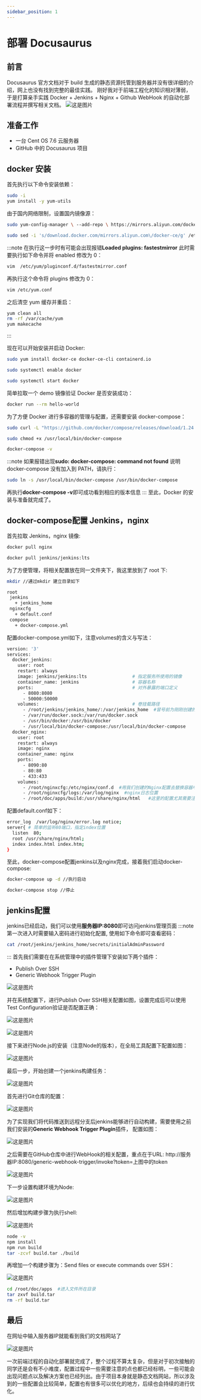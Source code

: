 ```yaml
---
sidebar_position: 1
---
```


# 部署 Docusaurus

## 前言

Docusaurus 官方文档对于 build 生成的静态资源托管到服务器并没有很详细的介绍，网上也没有找到完整的最佳实践。
刚好我对于前端工程化的知识相对薄弱，于是打算亲手实践 Docker + Jenkins + Nginx + Github WebHook 的自动化部署流程并撰写相关文档。
![这是图片](/img/cicd.png "Magic Gardens")

## 准备工作

- 一台 Cent OS 7.6 云服务器
- GitHub 中的 Docusaurus 项目

## docker 安装

首先执行以下命令安装依赖：

```bash
sudo -i
yum install -y yum-utils
```

由于国内网络限制，设置国内镜像源：

```bash
sudo yum-config-manager \ --add-repo \ https://mirrors.aliyun.com/docker-ce/linux/centos/docker-ce.repo

sudo sed -i 's/download.docker.com/mirrors.aliyun.com\/docker-ce/g' /etc/yum.repos.d/docker-ce.repo
```

:::note
在执行这一步时有可能会出现报错**Loaded plugins: fastestmirror**
此时需要执行如下命令并将 enabled 修改为 0：

```bash
vim  /etc/yum/pluginconf.d/fastestmirror.conf
```

再执行这个命令将 plugins 修改为 0：

```bash
vim /etc/yum.conf
```

之后清空 yum 缓存并重启：

```bash
yum clean all
rm -rf /var/cache/yum
yum makecache
```

:::

现在可以开始安装并启动 Docker:

```bash
sudo yum install docker-ce docker-ce-cli containerd.io

sudo systemctl enable docker

sudo systemctl start docker
```

简单拉取一个 demo 镜像验证 Docker 是否安装成功：

```bash
docker run --rm hello-world
```

为了方便 Docker 进行多容器的管理与配置，还需要安装 docker-compose：

```bash
sudo curl -L "https://github.com/docker/compose/releases/download/1.24.0/docker-compose-$(uname -s)-$(uname -m)" -o /usr/local/bin/docker-compose

sudo chmod +x /usr/local/bin/docker-compose

docker-compose -v
```

:::note
如果报错出现**sudo: docker-compose: command not found**
说明 docker-compose 没有加入到 PATH，请执行：

```bash
sudo ln -s /usr/local/bin/docker-compose /usr/bin/docker-compose
```

再执行**docker-compose -v**即可成功看到相应的版本信息
:::
至此，Docker 的安装与准备就完成了。

## docker-compose配置 Jenkins，nginx

首先拉取 Jenkins，nginx 镜像:

```bash
docker pull nginx

docker pull jenkins/jenkins:lts
```

为了方便管理，将相关配置放在同一文件夹下，我这里放到了 root 下:

```bash
mkdir //通过mkdir 建立目录如下

root
 jenkins
   + jenkins_home
 nginxcfg
   + default.conf
 compose
   + docker-compose.yml
```
配置docker-compose.yml如下，注意volumes的含义与写法：
```bash
version: '3'
services:
  docker_jenkins:
    user: root
    restart: always
    image: jenkins/jenkins:lts                 # 指定服务所使用的镜像
    container_name: jenkins                    # 容器名称
    ports:                                     # 对外暴露的端口定义
      - 8080:8080
      - 50000:50000
    volumes:                                   # 卷挂载路径
      - /root/jenkins/jenkins_home/:/var/jenkins_home  #冒号前为刚刚创建的路径，这里要写绝对路径
      - /var/run/docker.sock:/var/run/docker.sock
      - /usr/bin/docker:/usr/bin/docker
      - /usr/local/bin/docker-compose:/usr/local/bin/docker-compose
  docker_nginx:
    user: root
    restart: always
    image: nginx
    container_name: nginx
    ports:
      - 8090:80
      - 80:80
      - 433:433
    volumes:
      - /root/nginxcfg:/etc/nginx/conf.d  #用我们创建的Nginx配置去替换容器中的默认配置，冒号前为我们创建的目录的路径
      - /root/nginxcfg/logs:/var/log/nginx  #nginx日志位置
      - /root/doc/apps/build:/usr/share/nginx/html   #这里的配置尤其需要注意，后面Jenkins的构建产物存储在服务器中的位置
```
配置default.conf如下：
```bash
error_log  /var/log/nginx/error.log notice;
server{ # 简单的监听80端口，指定index位置
  listen  80;
  root /usr/share/nginx/html;
  index index.html index.htm;
}
```
至此，docker-compose配置jenkins以及nginx完成，接着我们启动docker-compose:
```bash
docker-compose up -d //执行启动

docker-compose stop //停止
```
## jenkins配置
jenkins已经启动，我们可以使用**服务器IP:8080**即可访问jenkins管理页面
:::note
第一次进入时需要输入密码进行初始化配置, 使用如下命令即可查看密码：
```bash
cat /root/jenkins/jenkins_home/secrets/initialAdminPassword
```
:::
首先我们需要在在系统管理中的插件管理下安装如下两个插件：
- Publish Over SSH
- Generic Webhook Trigger Plugin

![这是图片](/img/jenkins_plugins.png "Magic Gardens")

并在系统配置下，进行Publish Over SSH相关配置如图，设置完成后可以使用Test Configuration验证是否配置正确：

![这是图片](/img/ssh_config.png "Magic Gardens")

![这是图片](/img/ssh_server.png "Magic Gardens")

接下来进行Node.js的安装（注意Node的版本），在全局工具配置下配置如图：

![这是图片](/img/nodejs.png "Magic Gardens")

最后一步，开始创建一个jenkins构建任务：

![这是图片](/img/build.png "Magic Gardens")

首先进行Git仓库的配置：

![这是图片](/img/git.png "Magic Gardens")

为了实现我们将代码推送到远程分支后jenkins能够进行自动构建，需要使用之前我们安装的**Generic Webhook Trigger Plugin**插件， 配置如图：

![这是图片](/img/trigger.png "Magic Gardens")

之后需要在GitHub仓库中进行WebHook的相关配置，重点在于URL: http://服务器IP:8080/generic-webhook-trigger/invoke?token=上图中的token

![这是图片](/img/webhook.png "Magic Gardens")

下一步设置构建环境为Node:

![这是图片](/img/build_node.png "Magic Gardens")

然后增加构建步骤为执行shell:

![这是图片](/img/shell.png "Magic Gardens")
```bash
node -v
npm install
npm run build
tar -zcvf build.tar ./build
```
再增加一个构建步骤为：Send files or execute commands over SSH：

![这是图片](/img/send.png "Magic Gardens")

```bash
cd /root/doc/apps  #进入文件所在目录
tar zxvf build.tar
rm -rf build.tar 
```

## 最后
在网址中输入服务器IP就能看到我们的文档网站了

![这是图片](/img/web.png "Magic Gardens")

一次前端过程的自动化部署就完成了，整个过程不算太复杂，但是对于初次接触的同学还是会有不小难度，配置过程中一些需要注意的点也都已经标明，一些可能会出现问题点以及解决方案也已经列出。由于项目本身就是静态文档网站，所以涉及到的一些配置会比较简单，配置也有很多可以优化的地方，后续也会持续的进行优化。













